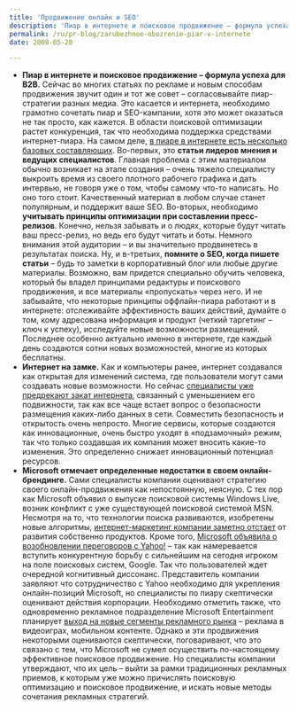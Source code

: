 ```yaml
---
title: 'Продвижение онлайн и SEO'
description: 'Пиар в интернете и поисковое продвижение – формула успеха для B2B.'
permalink: /ru/pr-blog/zarubezhnoe-obozrenie-piar-v-internete
date: 2008-05-20

---
```

<ul>
<li><strong>Пиар в интернете и поисковое продвижение – формула успеха для B2B.</strong>
Сейчас во многих статьях по рекламе и новым способам продвижения звучит один и тот же совет – согласовывайте пиар-стратегии разных медиа. Это касается и интернета, необходимо грамотно сочетать пиар и SEO-кампании, хотя это может оказаться не так просто, как кажется. В области поисковой оптимизации растет конкуренция, так что необходима поддержка средствами интернет-пиара.
На самом деле, <a href="https://www.techlinks.net/CommunityPublishing/tabid/92/articleType/ArticleView/articleId/3772/Online-PR-and-SEO--A-Magic-Combination-for-B2B.aspx">в пиаре в интернете есть несколько базовых составляющих</a>. Во-первых, это <strong>статьи лидеров мнения и ведущих специалистов</strong>. Главная проблема с этим материалом обычно возникает на этапе создания – очень тяжело специалисту выкроить время из своего плотного рабочего графика и дать интервью, не говоря уже о том, чтобы самому что-то написать. Но оно того стоит. Качественный материал в любом случае станет популярным, и поддержит ваше SEO. Во-вторых, необходимо <strong>учитывать принципы оптимизации при составлении пресс-релизов</strong>. Конечно, нельзя забывать и о людях, которые будут читать ваш пресс-релиз, но ведь его будут читать и боты. Немного внимания этой аудитории – и вы значительно продвинетесь в результатах поиска. Ну, и в-третьих, <strong>помните о SEO, когда пишете статьи</strong> – будь то заметки в корпоративный блог или любые другие материалы. Возможно, вам придется специально обучить человека, который бы владел принципами редактуры и поискового продвижения, и все материалы «пропускать» через него.
И не забывайте, что некоторые принципы оффлайн-пиара работают и в интернете: отслеживайте эффективность ваших действий, думайте о том, кому адресована информация и продукт (четкий таргетинг – ключ к успеху), исследуйте новые возможности размещений. Последнее особенно актуально именно в интернете, где каждый день создаются сотни новых возможностей, многие из которых бесплатны.</li>
<li><strong>Интернет на замке.</strong>
Как и компьютеры ранее, интернет создавался как открытая для изменений система, где пользователи могут сами создавать новые возможности. Но сейчас <a href="https://blogs.bnet.com/harvard/?p=309&amp;tag=nl.rSINGLE">специалисты уже предрекают закат интернета</a>, связанный с уменьшением его подвижности, так как все чаще встает вопрос о безопасности размещения каких-либо данных в сети. Совместить безопасность и открытость очень непросто. Многие сервисы, которые создаются как инновационные, очень быстро уходят в «подзамочный» режим, так что только создавшая их компания может вносить какие-то изменения. Это определенно снижает инновационный потенциал ресурсов.</li>
<li><strong>Microsoft отмечает определенные недостатки в своем онлайн-брендинге.</strong>
Cами специалисты компании оценивают стратегию своего онлайн-продвижения как непостоянную, неясную. С тех пор как Microsoft объявил о выпуске поисковой системы Windows Live, возник конфликт с уже существующей поисковой системой MSN. Несмотря на то, что технологии поиска развиваются, изобретены новые алгоритмы, <a href="https://www.webpronews.com/topnews/2008/05/19/microsoft-our-online-branding-needs-work%3Cbr%20/%3E">интернет-маркетинг компании заметно отстает</a> от развития собственно продуктов.
Кроме того, <a href="https://seattlepi.nwsource.com/business/363616_msftyahoo19.html">Microsoft объявила о возобновлении переговоров с Yahoo!</a> – так как намеревается вступить конкурентную борьбу с сильнейшим на сегодня игроком на поле поисковых систем, Google. Так что пользователей ждет очередной когнитивный диссонанс. Представитель компании заявляют что сотрудничество с Yahoo необходимо для укрепления онлайн-позиций Microsoft, но специалисты по пиару скептически оценивают действия корпорации.
Необходимо отметить также, что одновременно рекламное подразделение Microsoft Entertainment планирует <a href="https://seattlepi.nwsource.com/business/363764_msftads20.html">выход на новые сегменты рекламного рынка</a> – реклама в видеоиграх, мобильном контенте. Однако и эти продвижения некоторыми оцениваются скептически, поговаривают, что это связано с тем, что Microsoft не сумел осуществить по-настоящему эффективное поисковое продвижение. Но специалисты компании утверждают, что их цель – выйти за рамки традиционных рекламных приемов, к которым уже можно причислять поисковую оптимизацию и поисковое продвижение, и искать новые методы сочетания рекламных стратегий.</li></ul>


